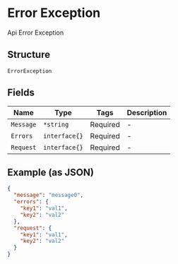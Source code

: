 
# Error Exception

Api Error Exception

## Structure

`ErrorException`

## Fields

| Name | Type | Tags | Description |
|  --- | --- | --- | --- |
| `Message` | `*string` | Required | - |
| `Errors` | `interface{}` | Required | - |
| `Request` | `interface{}` | Required | - |

## Example (as JSON)

```json
{
  "message": "message0",
  "errors": {
    "key1": "val1",
    "key2": "val2"
  },
  "request": {
    "key1": "val1",
    "key2": "val2"
  }
}
```

